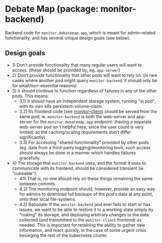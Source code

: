 # Debate Map (package: monitor-backend)

Backend code for `monitor.debatemap.app`, which is meant for admin-related functionality, and has several unique design goals (see below).

## Design goals

* 1\) Don't provide functionality that many regular users will want to access. (these should be provided by, eg. `app-server`)
* 2\) Don't provide functionality that other pods will want to rely on. (in rare cases where another pod might query `monitor-backend`, it should only be for small/non-essential reasons)
* 3\) It should continue to function regardless of failures in any of the other pods. This means:
	* 3.1\) It should have an independent storage system, running "in pod", with its own k8s persistent-volume-claim.
	* 3.2\) Its frontend code (see [monitor-client](https://github.com/debate-map/app/tree/master/Packages/monitor-client)) should be served from the same pod; ie. `monitor-backend` is both the web-server and app-server for the `monitor.debatemap.app` endpoint. (having a separate web-server pod isn't helpful here, since the user count is very limited, so the caching/scaling requirements don't differ significantly)
	* 3.3\) For accessing "shared functionality" provided by other pods (eg. data from a third-party logging/monitoring tool), such access should always be done in a manner which handles failures gracefully.
* 4\) The storage that `monitor-backend` uses, and the format it uses to communicate with its frontend, should be considered transient (ie. "nukeable").
	* 4.1\) That is, no one should rely on these things remaining the same between commits.
	* 4.2\) The monitoring endpoint should, however, provide an easy way for admins to download full backups of the pod's data at any point, onto their local file-systems.
	* 4.3\) Rationale: If the `monitor-backend` pod ever fails to start or has issues, we want to be able to restore it to a working state simply by "nuking" its storage, and deploying arbitrary changes to the data collected (and transmitted to the `monitor-client` frontend) as needed. This is important for retaining the ability to gather new information, and react quickly, in the case of some urgent crisis besieging the rest of the kubernetes cluster.